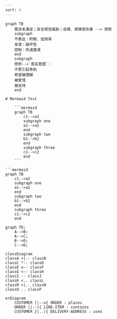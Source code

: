 ```yaml
---
sort: 4
---
```


```mermaid
graph TB
    需求未满足；安全感受威胁；自尊、感情受伤害 --> 愤怒
    subgraph
    不表达：积郁、低效率  
    发泄：破坏性  
    控制：传递邀请
    end
    subgraph
    愤怒-->`真实意图`：
    不愿引起争执  
    希望被理解  
    被爱惜  
    被支持
    end

# Mermaid Test

    ```mermaid
    graph TB
        c1-->a2
        subgraph one
        a1-->a2
        end
        subgraph two
        b1-->b2
        end
        subgraph three
        c1-->c2
        end
    ```

```mermaid
graph TB
    c1-->a2
    subgraph one
    a1-->a2
    end
    subgraph two
    b1-->b2
    end
    subgraph three
    c1-->c2
    end
```

```mermaid
graph TD;
    A-->B;
    A-->C;
    B-->D;
    C-->D;
```

```mermaid
classDiagram
classA <|-- classB
classC *-- classD
classE o-- classF
classG <-- classH
classI -- classJ
classK <.. classL
classM <|.. classN
classO .. classP
```

```mermaid
erDiagram
    CUSTOMER ||--o{ ORDER : places
    ORDER ||--|{ LINE-ITEM : contains
    CUSTOMER }|..|{ DELIVERY-ADDRESS : uses
```

